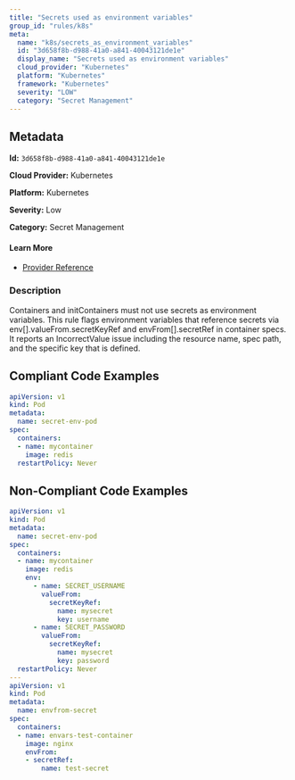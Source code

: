 ```yaml
---
title: "Secrets used as environment variables"
group_id: "rules/k8s"
meta:
  name: "k8s/secrets_as_environment_variables"
  id: "3d658f8b-d988-41a0-a841-40043121de1e"
  display_name: "Secrets used as environment variables"
  cloud_provider: "Kubernetes"
  platform: "Kubernetes"
  framework: "Kubernetes"
  severity: "LOW"
  category: "Secret Management"
---
```

## Metadata

**Id:** `3d658f8b-d988-41a0-a841-40043121de1e`

**Cloud Provider:** Kubernetes

**Platform:** Kubernetes

**Severity:** Low

**Category:** Secret Management

#### Learn More

 - [Provider Reference](https://kubernetes.io/docs/concepts/configuration/secret/#using-secrets-as-environment-variables)

### Description

 Containers and initContainers must not use secrets as environment variables. This rule flags environment variables that reference secrets via env[].valueFrom.secretKeyRef and envFrom[].secretRef in container specs. It reports an IncorrectValue issue including the resource name, spec path, and the specific key that is defined.


## Compliant Code Examples
```yaml
apiVersion: v1
kind: Pod
metadata:
  name: secret-env-pod
spec:
  containers:
  - name: mycontainer
    image: redis
  restartPolicy: Never
```
## Non-Compliant Code Examples
```yaml
apiVersion: v1
kind: Pod
metadata:
  name: secret-env-pod
spec:
  containers:
  - name: mycontainer
    image: redis
    env:
      - name: SECRET_USERNAME
        valueFrom:
          secretKeyRef:
            name: mysecret
            key: username
      - name: SECRET_PASSWORD
        valueFrom:
          secretKeyRef:
            name: mysecret
            key: password
  restartPolicy: Never
---
apiVersion: v1
kind: Pod
metadata:
  name: envfrom-secret
spec:
  containers:
  - name: envars-test-container
    image: nginx
    envFrom:
    - secretRef:
        name: test-secret
```